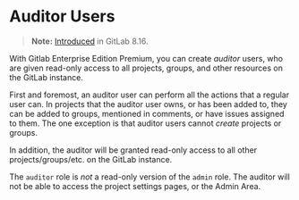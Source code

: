 # Auditor Users

>**Note:** [Introduced][998] in GitLab 8.16.

With Gitlab Enterprise Edition Premium, you can create *auditor* users, who 
are given read-only access to all projects, groups, and other resources on the 
GitLab instance.

First and foremost, an auditor user can perform all the actions that a regular user can.
In projects that the auditor user owns, or has been added to, they can be added to
groups, mentioned in comments, or have issues assigned to them. The one exception is 
that auditor users cannot _create_ projects or groups.

In addition, the auditor will be granted read-only access to all other projects/groups/etc.
on the GitLab instance.

The `auditor` role is _not_ a read-only version of the `admin` role. The auditor will not be
able to access the project settings pages, or the Admin Area.

[998]: https://gitlab.com/gitlab-org/gitlab-ee/merge_requests/998
